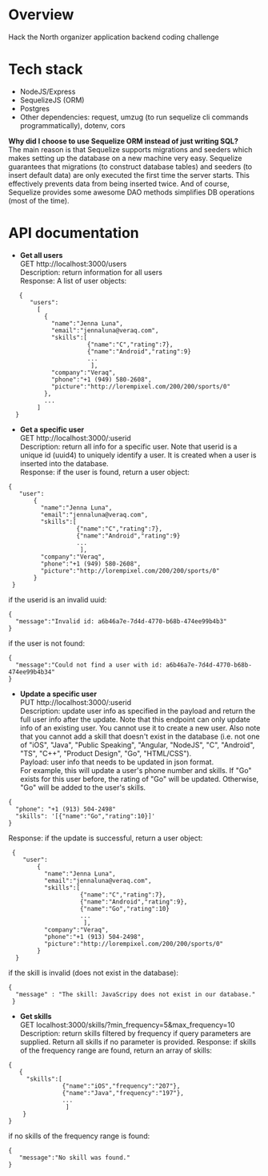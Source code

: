 # Overview
Hack the North organizer application backend coding challenge

# Tech stack 
* NodeJS/Express
* SequelizeJS (ORM)
* Postgres
* Other dependencies: request, umzug (to run sequelize cli commands programmatically), dotenv, cors

**Why did I choose to use Sequelize ORM instead of just writing SQL?** <br>
The main reason is that Sequelize supports migrations and seeders which makes setting up the database on a new machine very easy.
Sequelize guarantees that migrations (to construct database tables) and seeders (to insert default data) are only executed the first time the server starts.
This effectively prevents data from being inserted twice. And of course, Sequelize provides some awesome DAO methods simplifies DB operations (most of the time).

# API documentation
* <strong> Get all users </strong> <br>
GET http://localhost:3000/users <br>
Description: return information for all users <br>
Response: A list of user objects: <br> 
```
   {
      "users":
        [
          {
            "name":"Jenna Luna",
            "email":"jennaluna@veraq.com",
            "skills":[
                      {"name":"C","rating":7},
                      {"name":"Android","rating":9}
                      ...
                       ],
            "company":"Veraq",
            "phone":"+1 (949) 580-2608",
            "picture":"http://lorempixel.com/200/200/sports/0"
          },
          ...
        ]
  }
 ```
 
 * <strong> Get a specific user </strong> <br>
 GET http://localhost:3000/:userid <br>
 Description: return all info for a specific user. Note that userid is a unique id (uuid4) to uniquely identify a user. 
 It is created when a user is inserted into the database. <br>
 Response: if the user is found, return a user object: <br> 
 ```
 {
    "user":
        {
          "name":"Jenna Luna",
          "email":"jennaluna@veraq.com",
          "skills":[
                    {"name":"C","rating":7},
                    {"name":"Android","rating":9}
                    ...
                     ],
          "company":"Veraq",
          "phone":"+1 (949) 580-2608",
          "picture":"http://lorempixel.com/200/200/sports/0"
        }
  }
 ```
 if the userid is an invalid uuid:
 ```
 {
   "message":"Invalid id: a6b46a7e-7d4d-4770-b68b-474ee99b4b3"
 }
 ```
 
 if the user is not found:
 ```
 {
   "message":"Could not find a user with id: a6b46a7e-7d4d-4770-b68b-474ee99b4b34"
 }
 ```
* <strong> Update a specific user </strong> <br>
PUT http://localhost:3000/:userid <br>
Description: update user info as specified in the payload and return the full user info after the update. Note that this endpoint can only update info of an existing user. You cannot use it to create a new user. 
Also note that you cannot add a skill that doesn't exist in the database (i.e. not one of "iOS", "Java", "Public Speaking", "Angular, "NodeJS", "C", "Android", "TS", "C++",
"Product Design", "Go", "HTML/CSS"). <br>
Payload: user info that needs to be updated in json format. <br>
For example, this will update a user's phone number and skills. If "Go" exists for this user before, the rating of "Go" will be updated. 
Otherwise, "Go" will be added to the user's skills.
```
{
  "phone": "+1 (913) 504-2498"
  "skills": '[{"name":"Go","rating":10}]'
}
```
Response: if the update is successful, return a user object:
```
 {
    "user":
        {
          "name":"Jenna Luna",
          "email":"jennaluna@veraq.com",
          "skills":[
                    {"name":"C","rating":7},
                    {"name":"Android","rating":9},
                    {"name":"Go","rating":10}
                    ...
                     ],
          "company":"Veraq",
          "phone":"+1 (913) 504-2498",
          "picture":"http://lorempixel.com/200/200/sports/0"
        }
  }
 ```
 if the skill is invalid (does not exist in the database):
 ```
 {
   "message" : "The skill: JavaScripy does not exist in our database."
  }
  ```
        
 * <strong> Get skills </strong> <br>
 GET localhost:3000/skills/?min_frequency=5&max_frequency=10
 Description: return skills filtered by frequency if query parameters are supplied. Return all skills if no parameter is provided.
 Response: if skills of the frequency range are found, return an array of skills:
 ```
 {
    {
      "skills":[
                {"name":"iOS","frequency":"207"},
                {"name":"Java","frequency":"197"},
                ...
                 ]
     }
 }
 ```
 if no skills of the frequency range is found:
 ```
 {
    "message":"No skill was found."
 }
 ```
 
